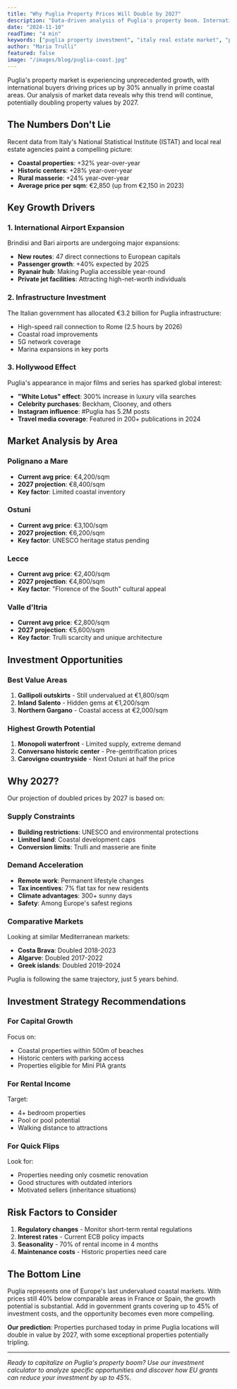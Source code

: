 ```yaml
---
title: "Why Puglia Property Prices Will Double by 2027"
description: "Data-driven analysis of Puglia's property boom. International buyers are driving 30% annual growth in coastal areas."
date: "2024-11-10"
readTime: "4 min"
keywords: ["puglia property investment", "italy real estate market", "puglia property prices"]
author: "Maria Trulli"
featured: false
image: "/images/blog/puglia-coast.jpg"
---
```


Puglia's property market is experiencing unprecedented growth, with international buyers driving prices up by 30% annually in prime coastal areas. Our analysis of market data reveals why this trend will continue, potentially doubling property values by 2027.

## The Numbers Don't Lie

Recent data from Italy's National Statistical Institute (ISTAT) and local real estate agencies paint a compelling picture:

- **Coastal properties**: +32% year-over-year
- **Historic centers**: +28% year-over-year
- **Rural masserie**: +24% year-over-year
- **Average price per sqm**: €2,850 (up from €2,150 in 2023)

## Key Growth Drivers

### 1. International Airport Expansion

Brindisi and Bari airports are undergoing major expansions:

- **New routes**: 47 direct connections to European capitals
- **Passenger growth**: +40% expected by 2025
- **Ryanair hub**: Making Puglia accessible year-round
- **Private jet facilities**: Attracting high-net-worth individuals

### 2. Infrastructure Investment

The Italian government has allocated €3.2 billion for Puglia infrastructure:

- High-speed rail connection to Rome (2.5 hours by 2026)
- Coastal road improvements
- 5G network coverage
- Marina expansions in key ports

### 3. Hollywood Effect

Puglia's appearance in major films and series has sparked global interest:

- **"White Lotus" effect**: 300% increase in luxury villa searches
- **Celebrity purchases**: Beckham, Clooney, and others
- **Instagram influence**: #Puglia has 5.2M posts
- **Travel media coverage**: Featured in 200+ publications in 2024

## Market Analysis by Area

### Polignano a Mare
- **Current avg price**: €4,200/sqm
- **2027 projection**: €8,400/sqm
- **Key factor**: Limited coastal inventory

### Ostuni
- **Current avg price**: €3,100/sqm
- **2027 projection**: €6,200/sqm
- **Key factor**: UNESCO heritage status pending

### Lecce
- **Current avg price**: €2,400/sqm
- **2027 projection**: €4,800/sqm
- **Key factor**: "Florence of the South" cultural appeal

### Valle d'Itria
- **Current avg price**: €2,800/sqm
- **2027 projection**: €5,600/sqm
- **Key factor**: Trulli scarcity and unique architecture

## Investment Opportunities

### Best Value Areas

1. **Gallipoli outskirts** - Still undervalued at €1,800/sqm
2. **Inland Salento** - Hidden gems at €1,200/sqm
3. **Northern Gargano** - Coastal access at €2,000/sqm

### Highest Growth Potential

1. **Monopoli waterfront** - Limited supply, extreme demand
2. **Conversano historic center** - Pre-gentrification prices
3. **Carovigno countryside** - Next Ostuni at half the price

## Why 2027?

Our projection of doubled prices by 2027 is based on:

### Supply Constraints
- **Building restrictions**: UNESCO and environmental protections
- **Limited land**: Coastal development caps
- **Conversion limits**: Trulli and masserie are finite

### Demand Acceleration
- **Remote work**: Permanent lifestyle changes
- **Tax incentives**: 7% flat tax for new residents
- **Climate advantages**: 300+ sunny days
- **Safety**: Among Europe's safest regions

### Comparative Markets
Looking at similar Mediterranean markets:
- **Costa Brava**: Doubled 2018-2023
- **Algarve**: Doubled 2017-2022
- **Greek islands**: Doubled 2019-2024

Puglia is following the same trajectory, just 5 years behind.

## Investment Strategy Recommendations

### For Capital Growth
Focus on:
- Coastal properties within 500m of beaches
- Historic centers with parking access
- Properties eligible for Mini PIA grants

### For Rental Income
Target:
- 4+ bedroom properties
- Pool or pool potential
- Walking distance to attractions

### For Quick Flips
Look for:
- Properties needing only cosmetic renovation
- Good structures with outdated interiors
- Motivated sellers (inheritance situations)

## Risk Factors to Consider

1. **Regulatory changes** - Monitor short-term rental regulations
2. **Interest rates** - Current ECB policy impacts
3. **Seasonality** - 70% of rental income in 4 months
4. **Maintenance costs** - Historic properties need care

## The Bottom Line

Puglia represents one of Europe's last undervalued coastal markets. With prices still 40% below comparable areas in France or Spain, the growth potential is substantial. Add in government grants covering up to 45% of investment costs, and the opportunity becomes even more compelling.

**Our prediction**: Properties purchased today in prime Puglia locations will double in value by 2027, with some exceptional properties potentially tripling.

---

*Ready to capitalize on Puglia's property boom? Use our investment calculator to analyze specific opportunities and discover how EU grants can reduce your investment by up to 45%.*
